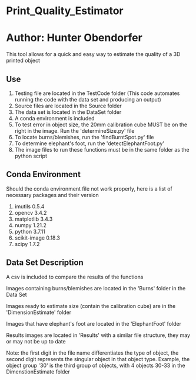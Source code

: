 # Print_Quality_Estimator

# Author: Hunter Obendorfer

This tool allows for a quick and easy way to estimate the quality of a 3D printed object

## Use

1. Testing file are located in the TestCode folder (This code automates running the code with the data set and producing an output)
2. Source files are located in the Source folder
3. The data set is located in the DataSet folder
4. A conda environment is included
5. To test error in object size, the 20mm calibration cube MUST be on the right in the image. Run the 'determineSize.py' file
6. To locate burns/blemishes, run the 'findBurntSpot.py' file
7. To determine elephant's foot, run the 'detectElephantFoot.py'
8. The image files to run these functions must be in the same folder as the python script

## Conda Environment
Should the conda environment file not work properly, here is a list of necessary packages and their version

1. imutils 0.5.4
2. opencv 3.4.2
3. matplotlib 3.4.3
4. numpy 1.21.2
5. python 3.7.11
6. scikit-image 0.18.3
7. scipy 1.7.2

## Data Set Description
A csv is included to compare the results of the functions

Images containing burns/blemishes are located in the 'Burns' folder in the Data Set

Images ready to estimate size (contain the calibration cube) are in the 'DimensionEstimate' folder

Images that have elephant's foot are located in the 'ElephantFoot' folder

Results images are located in 'Results' with a similar file structure, they may or may not be up to date

Note: the first digit in the file name differentiates the type of object, the second digit represents the singular object in that object type. Example, the object group '30' is the third group of objects, with 4 objects 30-33 in the DimenstionEstimate folder
